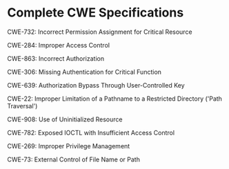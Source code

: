 

# Complete CWE Specifications

CWE-732: Incorrect Permission Assignment for Critical Resource

CWE-284: Improper Access Control

CWE-863: Incorrect Authorization

CWE-306: Missing Authentication for Critical Function

CWE-639: Authorization Bypass Through User-Controlled Key

CWE-22: Improper Limitation of a Pathname to a Restricted Directory ('Path Traversal')

CWE-908: Use of Uninitialized Resource

CWE-782: Exposed IOCTL with Insufficient Access Control

CWE-269: Improper Privilege Management

CWE-73: External Control of File Name or Path